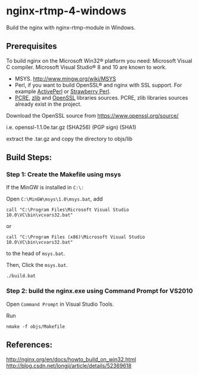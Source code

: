 # nginx-rtmp-4-windows
Build the nginx with nginx-rtmp-module in Windows.

## Prerequisites
> 
To build nginx on the Microsoft Win32® platform you need:
Microsoft Visual C compiler. Microsoft Visual Studio® 8 and 10 are known to work.
- MSYS. http://www.mingw.org/wiki/MSYS
- Perl, if you want to build OpenSSL® and nginx with SSL support. For example [ActivePerl](https://www.activestate.com/activeperl) or [Strawberry Perl](http://strawberryperl.com/).
- [PCRE](http://www.pcre.org/), [zlib](http://zlib.net/) and [OpenSSL](https://www.openssl.org/source/) libraries sources.
  PCRE, zlib libraries sources already exist in the project.

Download the OpenSSL source from https://www.openssl.org/source/

i.e.  openssl-1.1.0e.tar.gz (SHA256) (PGP sign) (SHA1)

extract the .tar.gz and copy the directory to objs/lib

## Build Steps:
### Step 1: Create the Makefile using msys
If the MinGW is installed in `C:\:`

Open `C:\MinGW\msys\1.0\msys.bat`,
add
```
call "C:\Program Files\Microsoft Visual Studio 10.0\VC\bin\vcvars32.bat"
```
or
```
call "C:\Program Files (x86)\Microsoft Visual Studio 10.0\VC\bin\vcvars32.bat"
```
to the head of `msys.bat`.

Then, Click the `msys.bat`.

```
./build.bat
```

### Step 2: build the nginx.exe using Command Prompt for VS2010
Open `Command Prompt` in Visual Studio Tools.

Run
```
nmake -f objs/Makefile
```

## References:
http://nginx.org/en/docs/howto_build_on_win32.html
http://blog.csdn.net/longji/article/details/52369618
